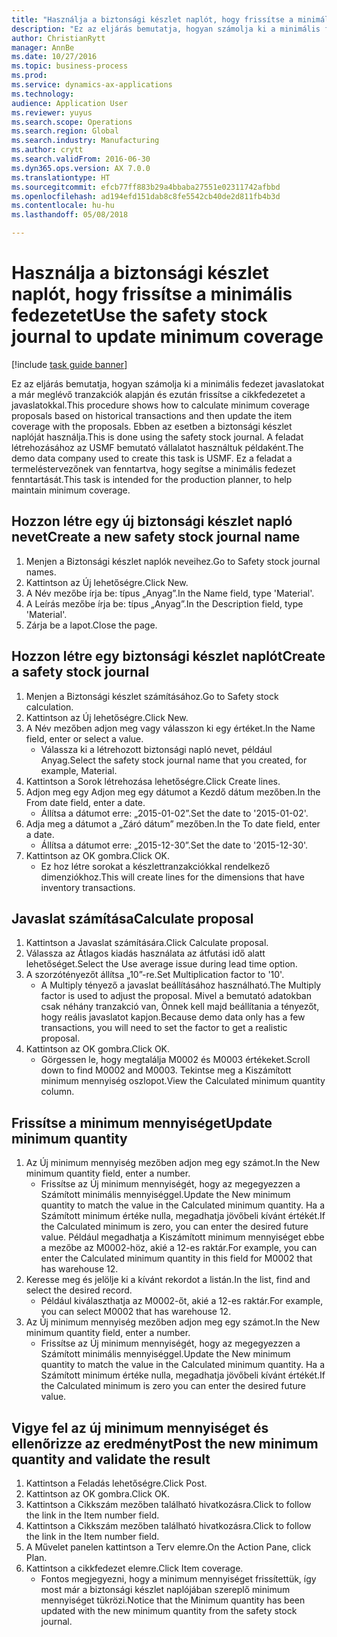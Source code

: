 ```yaml
--- 
title: "Használja a biztonsági készlet naplót, hogy frissítse a minimális fedezetet"
description: "Ez az eljárás bemutatja, hogyan számolja ki a minimális fedezet javaslatokat a már meglévő tranzakciók alapján és ezután frissítse a cikkfedezetet a javaslatokkal."
author: ChristianRytt
manager: AnnBe
ms.date: 10/27/2016
ms.topic: business-process
ms.prod: 
ms.service: dynamics-ax-applications
ms.technology: 
audience: Application User
ms.reviewer: yuyus
ms.search.scope: Operations
ms.search.region: Global
ms.search.industry: Manufacturing
ms.author: crytt
ms.search.validFrom: 2016-06-30
ms.dyn365.ops.version: AX 7.0.0
ms.translationtype: HT
ms.sourcegitcommit: efcb77ff883b29a4bbaba27551e02311742afbbd
ms.openlocfilehash: ad194efd151dab8c8fe5542cb40de2d811fb4b3d
ms.contentlocale: hu-hu
ms.lasthandoff: 05/08/2018

---
```

# <a name="use-the-safety-stock-journal-to-update-minimum-coverage"></a><span data-ttu-id="91112-103">Használja a biztonsági készlet naplót, hogy frissítse a minimális fedezetet</span><span class="sxs-lookup"><span data-stu-id="91112-103">Use the safety stock journal to update minimum coverage</span></span>

[!include [task guide banner](../../includes/task-guide-banner.md)]

<span data-ttu-id="91112-104">Ez az eljárás bemutatja, hogyan számolja ki a minimális fedezet javaslatokat a már meglévő tranzakciók alapján és ezután frissítse a cikkfedezetet a javaslatokkal.</span><span class="sxs-lookup"><span data-stu-id="91112-104">This procedure shows how to calculate minimum coverage proposals based on historical transactions and then update the item coverage with the proposals.</span></span> <span data-ttu-id="91112-105">Ebben az esetben a biztonsági készlet naplóját használja.</span><span class="sxs-lookup"><span data-stu-id="91112-105">This is done using the safety stock journal.</span></span> <span data-ttu-id="91112-106">A feladat létrehozásához az USMF bemutató vállalatot használtuk példaként.</span><span class="sxs-lookup"><span data-stu-id="91112-106">The demo data company used to create this task is USMF.</span></span> <span data-ttu-id="91112-107">Ez a feladat a termeléstervezőnek van fenntartva, hogy segítse a minimális fedezet fenntartását.</span><span class="sxs-lookup"><span data-stu-id="91112-107">This task is intended for the production planner, to help maintain minimum coverage.</span></span>


## <a name="create-a-new-safety-stock-journal-name"></a><span data-ttu-id="91112-108">Hozzon létre egy új biztonsági készlet napló nevet</span><span class="sxs-lookup"><span data-stu-id="91112-108">Create a new safety stock journal name</span></span>
1. <span data-ttu-id="91112-109">Menjen a Biztonsági készlet naplók neveihez.</span><span class="sxs-lookup"><span data-stu-id="91112-109">Go to Safety stock journal names.</span></span>
2. <span data-ttu-id="91112-110">Kattintson az Új lehetőségre.</span><span class="sxs-lookup"><span data-stu-id="91112-110">Click New.</span></span>
3. <span data-ttu-id="91112-111">A Név mezőbe írja be: típus „Anyag”.</span><span class="sxs-lookup"><span data-stu-id="91112-111">In the Name field, type 'Material'.</span></span>
4. <span data-ttu-id="91112-112">A Leírás mezőbe írja be: típus „Anyag”.</span><span class="sxs-lookup"><span data-stu-id="91112-112">In the Description field, type 'Material'.</span></span>
5. <span data-ttu-id="91112-113">Zárja be a lapot.</span><span class="sxs-lookup"><span data-stu-id="91112-113">Close the page.</span></span>

## <a name="create-a-safety-stock-journal"></a><span data-ttu-id="91112-114">Hozzon létre egy biztonsági készlet naplót</span><span class="sxs-lookup"><span data-stu-id="91112-114">Create a safety stock journal</span></span>
1. <span data-ttu-id="91112-115">Menjen a Biztonsági készlet számításához.</span><span class="sxs-lookup"><span data-stu-id="91112-115">Go to Safety stock calculation.</span></span>
2. <span data-ttu-id="91112-116">Kattintson az Új lehetőségre.</span><span class="sxs-lookup"><span data-stu-id="91112-116">Click New.</span></span>
3. <span data-ttu-id="91112-117">A Név mezőben adjon meg vagy válasszon ki egy értéket.</span><span class="sxs-lookup"><span data-stu-id="91112-117">In the Name field, enter or select a value.</span></span>
    * <span data-ttu-id="91112-118">Válassza ki a létrehozott biztonsági napló nevet, például Anyag.</span><span class="sxs-lookup"><span data-stu-id="91112-118">Select the safety stock journal name that you created, for example, Material.</span></span>  
4. <span data-ttu-id="91112-119">Kattintson a Sorok létrehozása lehetőségre.</span><span class="sxs-lookup"><span data-stu-id="91112-119">Click Create lines.</span></span>
5. <span data-ttu-id="91112-120">Adjon meg egy
Adjon meg egy dátumot a Kezdő dátum mezőben.</span><span class="sxs-lookup"><span data-stu-id="91112-120">In the From date field, enter a date.</span></span>
    * <span data-ttu-id="91112-121">Állítsa a dátumot erre: „2015-01-02”.</span><span class="sxs-lookup"><span data-stu-id="91112-121">Set the date to '2015-01-02'.</span></span>  
6. <span data-ttu-id="91112-122">Adja meg a dátumot a „Záró dátum” mezőben.</span><span class="sxs-lookup"><span data-stu-id="91112-122">In the To date field, enter a date.</span></span>
    * <span data-ttu-id="91112-123">Állítsa a dátumot erre: „2015-12-30”.</span><span class="sxs-lookup"><span data-stu-id="91112-123">Set the date to '2015-12-30'.</span></span>  
7. <span data-ttu-id="91112-124">Kattintson az OK gombra.</span><span class="sxs-lookup"><span data-stu-id="91112-124">Click OK.</span></span>
    * <span data-ttu-id="91112-125">Ez hoz létre sorokat a készlettranzakciókkal rendelkező dimenziókhoz.</span><span class="sxs-lookup"><span data-stu-id="91112-125">This will create lines for the dimensions that have inventory transactions.</span></span>  

## <a name="calculate-proposal"></a><span data-ttu-id="91112-126">Javaslat számítása</span><span class="sxs-lookup"><span data-stu-id="91112-126">Calculate proposal</span></span>
1. <span data-ttu-id="91112-127">Kattintson a Javaslat számítására.</span><span class="sxs-lookup"><span data-stu-id="91112-127">Click Calculate proposal.</span></span>
2. <span data-ttu-id="91112-128">Válassza az Átlagos kiadás használata az átfutási idő alatt lehetőséget.</span><span class="sxs-lookup"><span data-stu-id="91112-128">Select the Use average issue during lead time option.</span></span>
3. <span data-ttu-id="91112-129">A szorzótényezőt állítsa „10”-re.</span><span class="sxs-lookup"><span data-stu-id="91112-129">Set Multiplication factor to '10'.</span></span>
    * <span data-ttu-id="91112-130">A Multiply tényező a javaslat beállításához használható.</span><span class="sxs-lookup"><span data-stu-id="91112-130">The Multiply factor is used to adjust the proposal.</span></span> <span data-ttu-id="91112-131">Mivel a bemutató adatokban csak néhány tranzakció van, Önnek kell majd beállítania a tényezőt, hogy reális javaslatot kapjon.</span><span class="sxs-lookup"><span data-stu-id="91112-131">Because demo data only has a few transactions, you will need to set the factor to get a realistic proposal.</span></span>  
4. <span data-ttu-id="91112-132">Kattintson az OK gombra.</span><span class="sxs-lookup"><span data-stu-id="91112-132">Click OK.</span></span>
    * <span data-ttu-id="91112-133">Görgessen le, hogy megtalálja M0002 és M0003 értékeket.</span><span class="sxs-lookup"><span data-stu-id="91112-133">Scroll down to find M0002 and M0003.</span></span> <span data-ttu-id="91112-134">Tekintse meg a Kiszámított minimum mennyiség oszlopot.</span><span class="sxs-lookup"><span data-stu-id="91112-134">View the Calculated minimum quantity column.</span></span>   

## <a name="update-minimum-quantity"></a><span data-ttu-id="91112-135">Frissítse a minimum mennyiséget</span><span class="sxs-lookup"><span data-stu-id="91112-135">Update minimum quantity</span></span>
1. <span data-ttu-id="91112-136">Az Új minimum mennyiség mezőben adjon meg egy számot.</span><span class="sxs-lookup"><span data-stu-id="91112-136">In the New minimum quantity field, enter a number.</span></span>
    * <span data-ttu-id="91112-137">Frissítse az Új minimum mennyiségét, hogy az megegyezzen a Számított minimális mennyiséggel.</span><span class="sxs-lookup"><span data-stu-id="91112-137">Update the New minimum quantity to match the value in the Calculated minimum quantity.</span></span> <span data-ttu-id="91112-138">Ha a Számított minimum értéke nulla, megadhatja jövőbeli kívánt értékét.</span><span class="sxs-lookup"><span data-stu-id="91112-138">If the Calculated minimum is zero,  you can enter the desired future value.</span></span> <span data-ttu-id="91112-139">Például megadhatja a Kiszámított minimum mennyiséget ebbe a mezőbe az M0002-höz, akié a 12-es raktár.</span><span class="sxs-lookup"><span data-stu-id="91112-139">For example, you can enter the Calculated minimum quantity in this field for M0002 that has warehouse 12.</span></span>  
2. <span data-ttu-id="91112-140">Keresse meg és jelölje ki a kívánt rekordot a listán.</span><span class="sxs-lookup"><span data-stu-id="91112-140">In the list, find and select the desired record.</span></span>
    * <span data-ttu-id="91112-141">Például kiválaszthatja az M0002-őt, akié a 12-es raktár.</span><span class="sxs-lookup"><span data-stu-id="91112-141">For example, you can select M0002 that has warehouse 12.</span></span>  
3. <span data-ttu-id="91112-142">Az Új minimum mennyiség mezőben adjon meg egy számot.</span><span class="sxs-lookup"><span data-stu-id="91112-142">In the New minimum quantity field, enter a number.</span></span>
    * <span data-ttu-id="91112-143">Frissítse az Új minimum mennyiségét, hogy az megegyezzen a Számított minimális mennyiséggel.</span><span class="sxs-lookup"><span data-stu-id="91112-143">Update the New minimum quantity to match the value in the Calculated minimum quantity.</span></span> <span data-ttu-id="91112-144">Ha a Számított minimum értéke nulla, megadhatja jövőbeli kívánt értékét.</span><span class="sxs-lookup"><span data-stu-id="91112-144">If the Calculated minimum is zero you can enter the desired future value.</span></span>  

## <a name="post-the-new-minimum-quantity-and-validate-the-result"></a><span data-ttu-id="91112-145">Vigye fel az új minimum mennyiséget és ellenőrizze az eredményt</span><span class="sxs-lookup"><span data-stu-id="91112-145">Post the new minimum quantity and validate the result</span></span>
1. <span data-ttu-id="91112-146">Kattintson a Feladás lehetőségre.</span><span class="sxs-lookup"><span data-stu-id="91112-146">Click Post.</span></span>
2. <span data-ttu-id="91112-147">Kattintson az OK gombra.</span><span class="sxs-lookup"><span data-stu-id="91112-147">Click OK.</span></span>
3. <span data-ttu-id="91112-148">Kattintson a Cikkszám mezőben található hivatkozásra.</span><span class="sxs-lookup"><span data-stu-id="91112-148">Click to follow the link in the Item number field.</span></span>
4. <span data-ttu-id="91112-149">Kattintson a Cikkszám mezőben található hivatkozásra.</span><span class="sxs-lookup"><span data-stu-id="91112-149">Click to follow the link in the Item number field.</span></span>
5. <span data-ttu-id="91112-150">A Művelet panelen kattintson a Terv elemre.</span><span class="sxs-lookup"><span data-stu-id="91112-150">On the Action Pane, click Plan.</span></span>
6. <span data-ttu-id="91112-151">Kattintson a cikkfedezet elemre.</span><span class="sxs-lookup"><span data-stu-id="91112-151">Click Item coverage.</span></span>
    * <span data-ttu-id="91112-152">Fontos megjegyezni, hogy a minimum mennyiséget frissítettük, így most már a biztonsági készlet naplójában szereplő minimum mennyiséget tükrözi.</span><span class="sxs-lookup"><span data-stu-id="91112-152">Notice that the Minimum quantity has been updated with the new minimum quantity from the safety stock journal.</span></span>  


